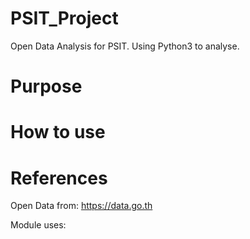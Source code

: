 # PSIT_Project
Open Data Analysis for PSIT. Using Python3 to analyse.

# Purpose

# How to use

# References
Open Data from:
https://data.go.th

Module uses:
